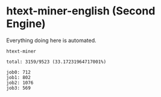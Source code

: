 # htext-miner-english (Second Engine)

Everything doing here is automated.

```
htext-miner

total: 3159/9523 (33.17231964717001%)

job0: 712
job1: 802
job2: 1076
job3: 569
```